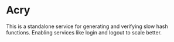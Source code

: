 # Acry
This is a standalone service for generating and verifying slow hash functions. Enabling services like login and logout to scale better.
